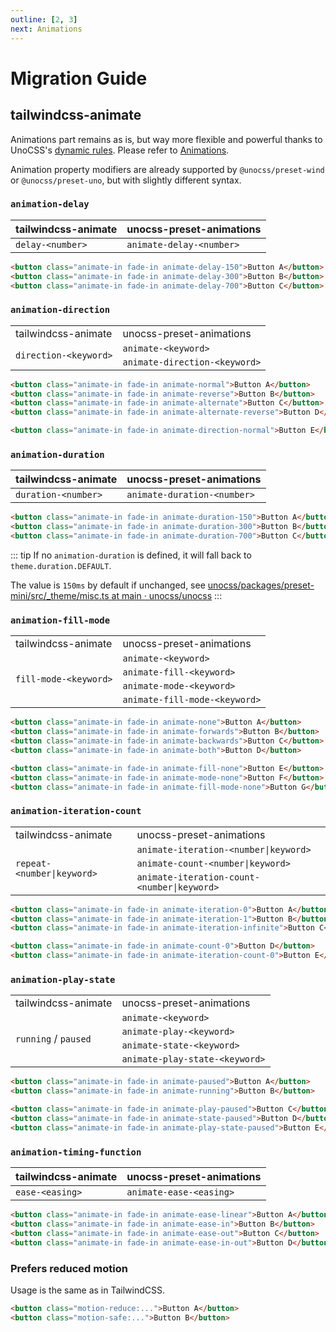 ```yaml
---
outline: [2, 3]
next: Animations
---
```


# Migration Guide

## tailwindcss-animate

Animations part remains as is, but way more flexible and powerful thanks to UnoCSS's [dynamic rules](https://unocss.dev/config/rules#dynamic-rules). Please refer to [Animations](/animations/).

Animation property modifiers are already supported by `@unocss/preset-wind` or `@unocss/preset-uno`, but with slightly different syntax.

### `animation-delay`

| tailwindcss-animate | unocss-preset-animations |
|---------------------|--------------------------|
| `delay-<number>`    | `animate-delay-<number>` |

```html
<button class="animate-in fade-in animate-delay-150">Button A</button>
<button class="animate-in fade-in animate-delay-300">Button B</button>
<button class="animate-in fade-in animate-delay-700">Button C</button>
```

### `animation-direction`

<table>
  <tr>
    <td>tailwindcss-animate</td>
    <td>unocss-preset-animations</td>
  </tr>
  <tr>
    <td rowspan="2"><code>direction-&lt;keyword&gt;</code></td>
    <td><code>animate-&lt;keyword&gt;</code></td>
  </tr>
  <tr>
    <td><code>animate-direction-&lt;keyword&gt;</code></td>
  </tr>
</table>

```html
<button class="animate-in fade-in animate-normal">Button A</button>
<button class="animate-in fade-in animate-reverse">Button B</button>
<button class="animate-in fade-in animate-alternate">Button C</button>
<button class="animate-in fade-in animate-alternate-reverse">Button D</button>

<button class="animate-in fade-in animate-direction-normal">Button E</button>
```

### `animation-duration`

| tailwindcss-animate | unocss-preset-animations    |
|---------------------|-----------------------------|
| `duration-<number>` | `animate-duration-<number>` |

```html
<button class="animate-in fade-in animate-duration-150">Button A</button>
<button class="animate-in fade-in animate-duration-300">Button B</button>
<button class="animate-in fade-in animate-duration-700">Button C</button>
```

::: tip
If no `animation-duration` is defined, it will fall back to `theme.duration.DEFAULT`.

The value is `150ms` by default if unchanged, see [unocss/packages/preset-mini/src/_theme/misc.ts at main · unocss/unocss](https://github.com/unocss/unocss/blob/efdc358897a308323e1d943dd0f7c13e344e1495/packages/preset-mini/src/_theme/misc.ts#L37)
:::

### `animation-fill-mode`

<table>
  <tr>
    <td>tailwindcss-animate</td>
    <td>unocss-preset-animations</td>
  </tr>
  <tr>
    <td rowspan="4"><code>fill-mode-&lt;keyword&gt;</code></td>
    <td><code>animate-&lt;keyword&gt;</code></td>
  </tr>
  <tr>
    <td><code>animate-fill-&lt;keyword&gt;</code></td>
  </tr>
  <tr>
    <td><code>animate-mode-&lt;keyword&gt;</code></td>
  </tr>
  <tr>
    <td><code>animate-fill-mode-&lt;keyword&gt;</code></td>
  </tr>
</table>

```html
<button class="animate-in fade-in animate-none">Button A</button>
<button class="animate-in fade-in animate-forwards">Button B</button>
<button class="animate-in fade-in animate-backwards">Button C</button>
<button class="animate-in fade-in animate-both">Button D</button>

<button class="animate-in fade-in animate-fill-none">Button E</button>
<button class="animate-in fade-in animate-mode-none">Button F</button>
<button class="animate-in fade-in animate-fill-mode-none">Button G</button>
```

### `animation-iteration-count`

<table>
  <tr>
    <td>tailwindcss-animate</td>
    <td>unocss-preset-animations</td>
  </tr>
  <tr>
    <td rowspan="3"><code>repeat-&lt;number|keyword&gt;</code></td>
    <td><code>animate-iteration-&lt;number|keyword&gt;</code></td>
  </tr>
  <tr>
    <td><code>animate-count-&lt;number|keyword&gt;</code></td>
  </tr>
  <tr>
    <td><code>animate-iteration-count-&lt;number|keyword&gt;</code></td>
  </tr>
</table>

```html
<button class="animate-in fade-in animate-iteration-0">Button A</button>
<button class="animate-in fade-in animate-iteration-1">Button B</button>
<button class="animate-in fade-in animate-iteration-infinite">Button C</button>

<button class="animate-in fade-in animate-count-0">Button D</button>
<button class="animate-in fade-in animate-iteration-count-0">Button E</button>
```

### `animation-play-state`

<table>
  <tr>
    <td>tailwindcss-animate</td>
    <td>unocss-preset-animations</td>
  </tr>
  <tr>
    <td rowspan="4"><code>running</code> / <code>paused</code></td>
    <td><code>animate-&lt;keyword&gt;</code></td>
  </tr>
  <tr>
    <td><code>animate-play-&lt;keyword&gt;</code></td>
  </tr>
  <tr>
    <td><code>animate-state-&lt;keyword&gt;</code></td>
  </tr>
  <tr>
    <td><code>animate-play-state-&lt;keyword&gt;</code></td>
  </tr>
</table>

```html
<button class="animate-in fade-in animate-paused">Button A</button>
<button class="animate-in fade-in animate-running">Button B</button>

<button class="animate-in fade-in animate-play-paused">Button C</button>
<button class="animate-in fade-in animate-state-paused">Button D</button>
<button class="animate-in fade-in animate-play-state-paused">Button E</button>
```

### `animation-timing-function`

| tailwindcss-animate | unocss-preset-animations |
|---------------------|--------------------------|
| `ease-<easing>`     | `animate-ease-<easing>`  |

```html
<button class="animate-in fade-in animate-ease-linear">Button A</button>
<button class="animate-in fade-in animate-ease-in">Button B</button>
<button class="animate-in fade-in animate-ease-out">Button C</button>
<button class="animate-in fade-in animate-ease-in-out">Button D</button>
```

### Prefers reduced motion

Usage is the same as in TailwindCSS.

```html
<button class="motion-reduce:...">Button A</button>
<button class="motion-safe:...">Button B</button>
```
